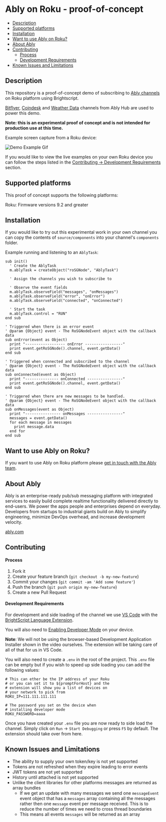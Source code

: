 
# Ably on Roku - proof-of-concept

- [Description](#description)
- [Supported platforms](#supported-platforms)
- [Installation](#installation)
- [Want to use Ably on Roku?](#want-to-use-ably-on-roku)
- [About Ably](#about-ably)
- [Contributing](#contributing)
    - [Process](#process)
    - [Development Requirements](#development-requirements)
- [Known Issues and Limitations](#known-issues-and-limitations)

## Description

This repository is a proof-of-concept demo of subscribing to [Ably channels](https://www.ably.io/) on Roku platform 
using Brightscript. 

[Bitflyer](https://www.ably.io/hub/ably-bitflyer/bitcoin), [Coindesk](https://www.ably.io/hub/ably-coindesk/bitcoin) and [Weather Data](https://www.ably.io/hub/ably-openweathermap/weather) channels from Ably Hub are used to power this demo.

**Note: this is an experimental proof of concept and is not intended for production use at this time.**

Example screen capture from a Roku device: 

![Demo Example Gif](runningDemo.gif)

If you would like to view the live examples on your own Roku device you can follow the steps listed in the [Contributing -> Development Requirements](#development-requirements) section.

## Supported platforms

This proof of concept supports the following platforms:

Roku: Firmware versions 9.2 and greater

## Installation

If you would like to try out this experimental work in your own channel you can copy the contents of `source/components` into your channel's `components` folder.

Example running and listening to an `AblyTask`:

```brightscript
sub init()
  ' Create the AblyTask
  m.ablyTask = createObject("roSGNode", "AblyTask")

  ' Assign the channels you wish to subscribe to

  ' Observe the event fields
  m.ablyTask.observeField("messages", "onMessages")
  m.ablyTask.observeField("error", "onError")
  m.ablyTask.observeField("connected", "onConnected")

  ' Start the task
  m.ablyTask.control = "RUN"
end sub

' Triggered when there is an error event
' @param {Object} event - The RoSGNodeEvent object with the callback data
sub onError(event as Object)
  print "------------------ onError -----------------"
  print event.getRoSGNode().channel, event.getData()
end sub

' Triggered when connected and subscribed to the channel
' @param {Object} event - The RoSGNodeEvent object with the callback data
sub onConnected(event as Object)
  print "--------------- onConnected ----------------"
  print event.getRoSGNode().channel, event.getData()
end sub

' Triggered when there are new messages to be handled.
' @param {Object} event - The RoSGNodeEvent object with the callback data
sub onMessages(event as Object)
  print "---------------- onMessages ----------------"
  messages = event.getData()
  for each message in messages
    print message.data
  end for
end sub
```

## Want to use Ably on Roku? 

If you want to use Ably on Roku platform please [get in touch with the Ably team](https://ably.com/contact).

## About Ably


Ably is an enterprise-ready pub/sub messaging platform with integrated services to easily build complete realtime functionality delivered directly to end-users. We power the apps people and enterprises depend on everyday. Developers from startups to industrial giants build on Ably to simplify engineering, minimize DevOps overhead, and increase development velocity.

[ably.com](https://ably.com)


## Contributing

#### Process

1. Fork it
2. Create your feature branch (`git checkout -b my-new-feature`)
3. Commit your changes (`git commit -am 'Add some feature'`)
4. Push the branch (`git push origin my-new-feature`)
5. Create a new Pull Request

#### Development Requirements

For development and side loading of the channel we use [VS Code](https://code.visualstudio.com/) with the [BrightScript Language Extension](https://marketplace.visualstudio.com/items?itemName=celsoaf.brightscript).

You will also need to [Enabling Developer Mode](https://developer.roku.com/en-ca/videos/courses/getting-started/developer-mode.md) on your device. 

**Note**: We will not be using the browser-based Development Application Installer shown in the video ourselves. The extension will be taking care of all of that for us in VS Code.

You will also need to create a `.env` in the root of the project. This `.env` file can be empty but if you wish to speed up side loading you can add the following values:

```shell
# This can ether be the IP address of your Roku
# or you can set it to ${promptForHost} and the
# extension will show you a list of devices on
# your network to pick from
ROKU_IP=111.111.111.111

# The password you set on the device when
# installing developer mode
ROKU_PASSWORD=aaaa
```

Once you have created your `.env` file you are now ready to side load the channel. Simply click on `Run` -> `Start Debugging` or press `F5` by default. The extension should take over from here.

## Known Issues and Limitations

- The ability to supply your own token/key is not yet supported
- Tokens are not refreshed when they expire leading to error events
- JWT tokens are not yet supported
- History until attached is not yet supported
- Unlike the client libraries for other platforms messages are returned as array bundles
  - If we get an update with many messages we send one `messageEvent` event object that has a `messages` array containing all the messages rather then one `message` event per message received. This is to reduce the number of times we need to cross thread boundaries
  - This means all events `messages` will be returned as an array
